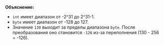 
**Объяснение:**
- `int` имеет диапазон от -2^31 до 2^31-1.
- `byte` имеет диапазон от -128 до 127.
- Значение `130` выходит за пределы диапазона `byte`. После преобразования оно становится `-126` из-за переполнения (130 - 256 = -126).

